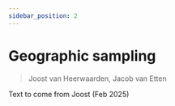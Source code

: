 ```yaml
---
sidebar_position: 2
---
```


# Geographic sampling

> Joost van Heerwaarden, Jacob van Etten

Text to come from Joost (Feb 2025)
